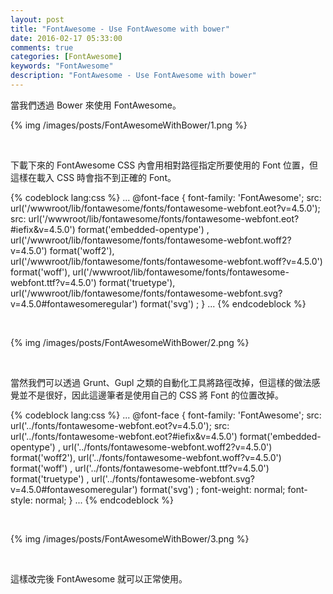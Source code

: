 ```yaml
---
layout: post
title: "FontAwesome - Use FontAwesome with bower"
date: 2016-02-17 05:33:00
comments: true
categories: [FontAwesome]
keywords: "FontAwesome"
description: "FontAwesome - Use FontAwesome with bower"
---
```


當我們透過 Bower 來使用 FontAwesome。  

<!-- More -->

{% img /images/posts/FontAwesomeWithBower/1.png %}

<br/>


下載下來的 FontAwesome CSS 內會用相對路徑指定所要使用的 Font 位置，但這樣在載入 CSS 時會指不到正確的 Font。  

{% codeblock lang:css %}
...
@font-face {
  font-family: 'FontAwesome';
  src: url('/wwwroot/lib/fontawesome/fonts/fontawesome-webfont.eot?v=4.5.0');
  src: url('/wwwroot/lib/fontawesome/fonts/fontawesome-webfont.eot?#iefix&v=4.5.0') format('embedded-opentype') , url('/wwwroot/lib/fontawesome/fonts/fontawesome-webfont.woff2?v=4.5.0') format('woff2'), url('/wwwroot/lib/fontawesome/fonts/fontawesome-webfont.woff?v=4.5.0') format('woff'), url('/wwwroot/lib/fontawesome/fonts/fontawesome-webfont.ttf?v=4.5.0') format('truetype'), url('/wwwroot/lib/fontawesome/fonts/fontawesome-webfont.svg?v=4.5.0#fontawesomeregular') format('svg') ;
}
...
{% endcodeblock %}

<br/>


{% img /images/posts/FontAwesomeWithBower/2.png %}

<br/>


當然我們可以透過 Grunt、Gupl 之類的自動化工具將路徑改掉，但這樣的做法感覺並不是很好，因此這邊筆者是使用自己的 CSS 將 Font 的位置改掉。  

{% codeblock lang:css %}
...
@font-face {
  font-family: 'FontAwesome';
  src: url('../fonts/fontawesome-webfont.eot?v=4.5.0');
  src: url('../fonts/fontawesome-webfont.eot?#iefix&v=4.5.0') format('embedded-opentype') , url('../fonts/fontawesome-webfont.woff2?v=4.5.0') format('woff2'), url('../fonts/fontawesome-webfont.woff?v=4.5.0') format('woff') , url('../fonts/fontawesome-webfont.ttf?v=4.5.0') format('truetype') , url('../fonts/fontawesome-webfont.svg?v=4.5.0#fontawesomeregular') format('svg') ;
  font-weight: normal;
  font-style: normal;
}
...
{% endcodeblock %}

<br/>


{% img /images/posts/FontAwesomeWithBower/3.png %}

<br/>


這樣改完後 FontAwesome 就可以正常使用。  
